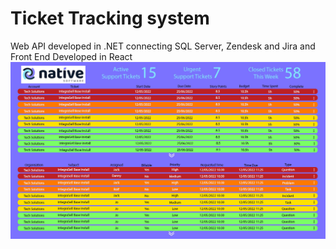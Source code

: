 # Ticket Tracking system 
Web API developed in .NET connecting SQL Server, Zendesk and Jira and Front End Developed in React
![alt text](https://github.com/perstraine/NativeSoftwareDashboard/blob/main/Screenshots/MainWindow.jpeg)
